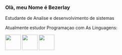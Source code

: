 ### Olà, meu Nome é Bezerlay 
Estudante de Analise e desenvolvimento de sistemas

Atualmente estudor Programaçao com As Linguagens:

<img width='50' height='50' src="https://cdn.jsdelivr.net/gh/devicons/devicon/icons/adonisjs/adonisjs-original.svg" />          
<img width='50' height='50'  src="https://cdn.jsdelivr.net/gh/devicons/devicon/icons/adonisjs/adonisjs-original.svg" />
<img width='50' height='50'  src="https://cdn.jsdelivr.net/gh/devicons/devicon/icons/adonisjs/adonisjs-original.svg" />
          
    
